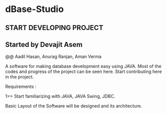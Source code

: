 dBase-Studio
============
## START DEVELOPING PROJECT
## Started by Devajit Asem
@@ Aadil Hasan, Anurag Ranjan, Aman Verma

A software for making database development easy using JAVA.
Most of the codes and progress of the project can be seen here.
Start contributing here in the project.

Requirements :

1>> Start familiarizing with JAVA, JAVA Swing, JDBC.

Basic Layout of the Software will be designed and its architecture.

